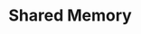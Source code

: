 <!--
    Copyright 2024, Colias Group, LLC

    SPDX-License-Identifier: CC-BY-SA-4.0
-->

# Shared Memory
